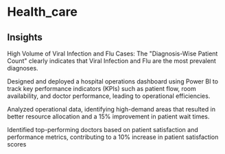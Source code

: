 # Health_care



## Insights 

High Volume of Viral Infection and Flu Cases: The "Diagnosis-Wise Patient Count" clearly indicates that Viral Infection and Flu are the most prevalent diagnoses.

 

Designed and deployed a hospital operations dashboard using Power BI 
to track key performance indicators (KPIs) such as patient flow, room 
availability, and doctor performance, leading to operational efficiencies. 

Analyzed operational data, identifying high-demand areas that resulted in 
better resource allocation and a 15% improvement in patient wait times. 

Identified top-performing doctors based on patient satisfaction and 
performance metrics, contributing to a 10% increase in patient 
satisfaction scores

